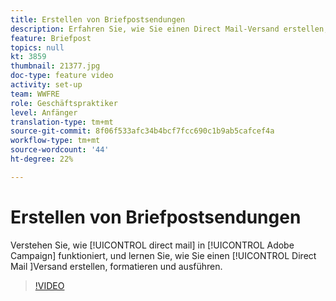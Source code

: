 ```yaml
---
title: Erstellen von Briefpostsendungen
description: Erfahren Sie, wie Sie einen Direct Mail-Versand erstellen, formatieren und ausführen.
feature: Briefpost
topics: null
kt: 3859
thumbnail: 21377.jpg
doc-type: feature video
activity: set-up
team: WWFRE
role: Geschäftspraktiker
level: Anfänger
translation-type: tm+mt
source-git-commit: 8f06f533afc34b4bcf7fcc690c1b9ab5cafcef4a
workflow-type: tm+mt
source-wordcount: '44'
ht-degree: 22%

---
```



# Erstellen von Briefpostsendungen

Verstehen Sie, wie [!UICONTROL direct mail] in [!UICONTROL Adobe Campaign] funktioniert, und lernen Sie, wie Sie einen [!UICONTROL Direct Mail ]Versand erstellen, formatieren und ausführen.

>[!VIDEO](https://video.tv.adobe.com/v/21377?quality=12)
